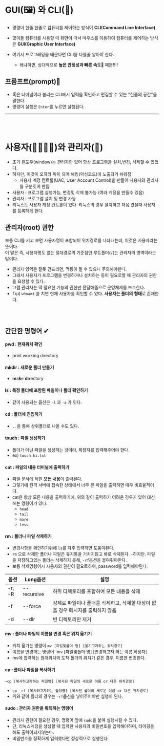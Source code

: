 # GUI(🖼) 와 CLI(📝)
- 명령어 한줄 한줄로 컴퓨터를 제어하는 방식이 **CLI(Command Line Interface)**
- 많이들 컴퓨터를 사용할 때 화면이 떠서 마우스를 이용하여 컴퓨터를 제어하는 방식은 **GUI(Graphic User Interface)**

- 여기서 프로그래밍을 배운다면 CLI를 다룰줄 알아야 한다. 
  - 왜냐하면, 상대적으로 **높은 안정성과 빠른 속도🚄** 때문!!!!


## 프롬프트(prompt)📏
- 혹은 터미널이라 불리는 CLI에서 입력을 확인하고 편집할 수 있는 "한줄의 공간"을 말한다.
- 명령어 실행은 `Enter`를 누르면 실행된다.
---
<br></br>

# 사용자(👨‍👩‍👧‍👦)와 관리자(🔧)
 - 초기 윈도우(window)는 관리자만 있어 항상 프로그램을 설치,변경, 삭제할 수 있었다. 
 - 하지만, 이것이 오히려 독이 되어 해킹(악성코드)에 노출되기 쉬워짐
   - 사용자 계정 컨트롤(UAC, User Account Control)을 만들어 사용자와 관리자를 구분짓게 만듬
 - 사용자 : 프로그램 실행가능, 변경및 삭제 불가능 (여러 계정을 만들수 있음)
 - 관리자 : 프로그램 설치 및 변경 가능
 - 리눅스도 사용자 계정 컨트롤이 있다. 리눅스의 경우 설치하고 처음 켰을때 사용자를 등록하게 한다.

## 관리자(root) 권한
보통 CLI를 키고 보면 사용자명이 포함되어 위치경로를 나타내는데, 이것은 사용자라는 뜻이다.     
이 말은 즉, 사용자명도 없는 절대경로의 기준점인 루트폴더(`/`)는 관리자의 영역이라는 말이다.   
 - 관리자 영역은 잘못 건드리면, 먹통이 될 수 있으니 주의해야한다. 
 - 그래서 사용자가 프로그램을 변경하거나 설치하는 등이 필요로할 때 관리자의 권한을 요청할 수 있다. 
 - 그럼 관리자는 딱 필요한 기능의 권한만 전달해줌으로 운영체제를 보호한다.
 - Tip) `whoami` 를 치면 현재 사용자를 확인할 수 있다. **사용자는 폴더의 형태**로 존재한다.

<br></br>

## 간단한 명령어 ✔
#### pwd : 현재위치 확인
   - print working directory
#### mkdir : 새로운 폴더 만들기 
   - **m**a**k**e **dir**ectory
#### ls : 특정 폴더에 포함된 파일이나 폴더 확인하기
   - 같이 사용되는 옵션은 `-l` 과 `-a` 가 잇다.

#### cd : 폴더에 진입하기 
   - `..`을 통해 상위폴더로 나올 수도 있다.

#### touch : 파일 생성하기 
 - 폴더가 아닌 파일을 생성하는 것이라, 확장자를 입력해주어야 한다.
 - ex) `touch hi.txt`

#### cat : 파일의 내용 터미널에 출력하기
 - 파일 문서에 적힌 **모든 내용**이 출력된다.
 - 그렇기에 원격 서버에 접속한 상태에서 너무 큰 파일을 출력하면 매우 비효율적이다.
 - cat은 항상 모든 내용을 출력하기에, 위와 같이 출력하기 어려운 경우가 있어 대신 쓰는 명령어가 있다.
    - `head`
    - `tail`
    - `more`
    - `less` 
#### rm : 폴더나 파일 삭제하기
 - 변경사항을 확인하기위해 `ls`를 자주 입력하면 도움이된다.
 - `rm` 으로 삭제한 폴더나 파일은 휴지통을 거치지않고 바로 삭제된다. 
    -하지만, 파일을 저장하고있는 폴더는 삭제하지 못해, `-rf`옵션을 붙여줘야한다. 
 - 보통 삭제명령어시 사용자의 권한이 필요로하여, password를 입력해야된다.
 
 |옵션 |Long옵션|설명|
 |--|--|--|
 |-r, -R |--recursive| 하위 디렉토리를 포함하여 모든 내용을 삭제 |
 | -f| --force|강제로 파일이나 폴더를 삭제하고, 삭제할 대상이 없을 경우 메시지를 출력하지 않음|
 |-d |--dir| 빈 디렉토리만 제거|
 
#### mv : 폴더나 파일의 이름을 변경 혹은 위치 옮기기 
 - 위치 옮기는 명령어  `mv [파일및폴더 명] [옮기고자하는 위치경로]`
 - 이름을 변경하는 명령어 `mv [파일및폴더 명] [변경하고자 하는 이름.확장자]
 - mv에 입력하는 원래위치와 도착 폴더의 위치가 같은 경우, 이름만 변경한다.

#### cp : 폴더나 파일을 복사하기
 -`cp [복사하고자하는 파일명] [복사된 파일의 새로운 이름 or 다른 위치경로]`
 - `cp -rf [복사하고자하는 폴더명] [복사된 폴더의 새로운 이름 or 다른 위치경로]`
 - 위와 같이 폴더의 경우는 `-rf`옵션을 넣어주어야만 실행이 된다.

#### sudo : 관리자 권한을 획득하는 명령어
 - 관리자 권한이 필요한 경우, 명령어 앞에 `sudo`을 붙여 실행시킬 수 있다.
 - 단, 리눅스계정을 생성할 때 입력한 사용자의 비밀번호를 입력해야하며, 타이핑을 해도 출력이되지않는다.
 - 비밀번호를 정확하게 입력했다면 정상적으로 실행된다.
